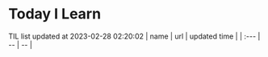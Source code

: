 # Today I Learn 
TIL list updated at 2023-02-28 02:20:02
| name | url | updated time |
| :--- | -- | -- |
